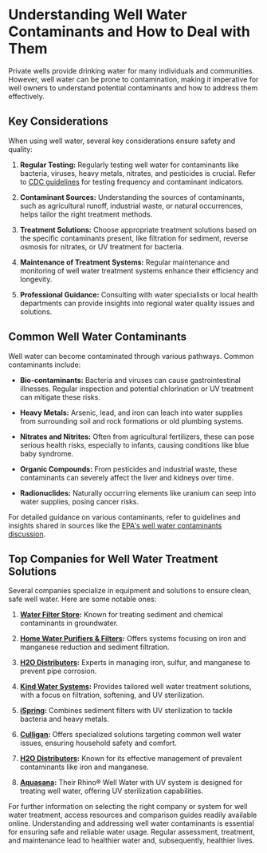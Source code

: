 # Understanding Well Water Contaminants and How to Deal with Them

Private wells provide drinking water for many individuals and communities. However, well water can be prone to contamination, making it imperative for well owners to understand potential contaminants and how to address them effectively. 

## Key Considerations

When using well water, several key considerations ensure safety and quality:

1. **Regular Testing:** Regularly testing well water for contaminants like bacteria, viruses, heavy metals, nitrates, and pesticides is crucial. Refer to [CDC guidelines](/dir/cdc) for testing frequency and contaminant indicators.
   
2. **Contaminant Sources:** Understanding the sources of contaminants, such as agricultural runoff, industrial waste, or natural occurrences, helps tailor the right treatment methods.

3. **Treatment Solutions:** Choose appropriate treatment solutions based on the specific contaminants present, like filtration for sediment, reverse osmosis for nitrates, or UV treatment for bacteria.

4. **Maintenance of Treatment Systems:** Regular maintenance and monitoring of well water treatment systems enhance their efficiency and longevity.

5. **Professional Guidance:** Consulting with water specialists or local health departments can provide insights into regional water quality issues and solutions.

## Common Well Water Contaminants

Well water can become contaminated through various pathways. Common contaminants include:

- **Bio-contaminants:** Bacteria and viruses can cause gastrointestinal illnesses. Regular inspection and potential chlorination or UV treatment can mitigate these risks.
  
- **Heavy Metals:** Arsenic, lead, and iron can leach into water supplies from surrounding soil and rock formations or old plumbing systems.
  
- **Nitrates and Nitrites:** Often from agricultural fertilizers, these can pose serious health risks, especially to infants, causing conditions like blue baby syndrome.

- **Organic Compounds:** From pesticides and industrial waste, these contaminants can severely affect the liver and kidneys over time.

- **Radionuclides:** Naturally occurring elements like uranium can seep into water supplies, posing cancer risks.

For detailed guidance on various contaminants, refer to guidelines and insights shared in sources like the [EPA's well water contaminants discussion](/dir/cdc).

## Top Companies for Well Water Treatment Solutions

Several companies specialize in equipment and solutions to ensure clean, safe well water. Here are some notable ones:

1. **[Water Filter Store](/dir/water_filter_store):** Known for treating sediment and chemical contaminants in groundwater.

2. **[Home Water Purifiers & Filters](/dir/home_water_purifiers__filters):** Offers systems focusing on iron and manganese reduction and sediment filtration.

3. **[H2O Distributors](/dir/h2o_distributors):** Experts in managing iron, sulfur, and manganese to prevent pipe corrosion.

4. **[Kind Water Systems](/dir/kind_water_systems):** Provides tailored well water treatment solutions, with a focus on filtration, softening, and UV sterilization.

5. **[iSpring](/dir/ispring):** Combines sediment filters with UV sterilization to tackle bacteria and heavy metals.

6. **[Culligan](/dir/culligan):** Offers specialized solutions targeting common well water issues, ensuring household safety and comfort.

7. **[H2O Distributors](/dir/h2o_distributors):** Known for its effective management of prevalent contaminants like iron and manganese. 

8. **[Aquasana](/dir/aquasana):** Their Rhino® Well Water with UV system is designed for treating well water, offering UV sterilization capabilities.

For further information on selecting the right company or system for well water treatment, access resources and comparison guides readily available online. Understanding and addressing well water contaminants is essential for ensuring safe and reliable water usage. Regular assessment, treatment, and maintenance lead to healthier water and, subsequently, healthier lives.